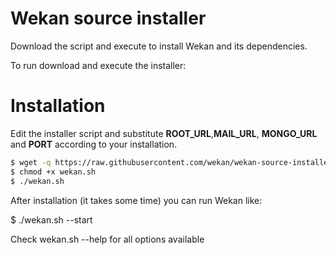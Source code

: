# Wekan source installer

Download the script and execute to install Wekan and its dependencies.

To run download and execute the installer:
# Installation

Edit the installer script and substitute **ROOT_URL**,**MAIL_URL**, **MONGO_URL** and **PORT** according to your installation.

```bash
$ wget -q https://raw.githubusercontent.com/wekan/wekan-source-installer/master/wekan.sh 
$ chmod +x wekan.sh
$ ./wekan.sh
```

After installation (it takes some time) you can run Wekan like:

$ ./wekan.sh --start

Check wekan.sh --help for all options available
